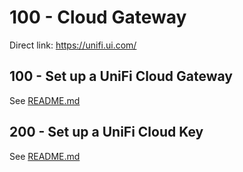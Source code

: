 # 100 - Cloud Gateway

Direct link: https://unifi.ui.com/

## 100 - Set up a UniFi Cloud Gateway

See [README.md](./100/README.md)

## 200 - Set up a UniFi Cloud Key

See [README.md](./200/README.md)
